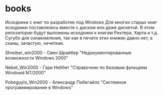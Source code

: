 # books
Исходники с книг по разработке под Windows
Для многих старых книг исходники поставлялись вместе с диском или даже дискетой. В этом репозитории будут выложены исходники к книгам Рихтера, Харта и т.д.
Сугубо для ознакомления, так как в печати этих книжек давно нет, а сканы, зачастую, нечеткие.

Shreiber_win2000 - Свен Шрайбер "Недокументированные возможности Windows 2000"

Nebet_Win2000 - Гэри Неббет "Справочник по базовым функциям Windowd NT/2000"

Pobeguylo_Win2000 - Александр Побегайло "Системное программирование в Windows"
